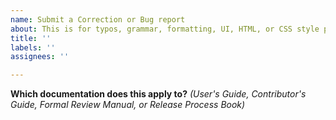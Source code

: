 ```yaml
---
name: Submit a Correction or Bug report
about: This is for typos, grammar, formatting, UI, HTML, or CSS style problems.
title: ''
labels: ''
assignees: ''

---
```


**Which documentation does this apply to?**
_(User's Guide, Contributor's Guide, Formal Review Manual, or Release Process Book)_
